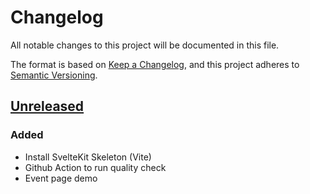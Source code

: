 # Changelog

All notable changes to this project will be documented in this file.

The format is based on [Keep a Changelog](https://keepachangelog.com/en/1.0.0/),
and this project adheres to [Semantic Versioning](https://semver.org/spec/v2.0.0.html).

## [Unreleased]

### Added

- Install SvelteKit Skeleton (Vite)
- Github Action to run quality check
- Event page demo

[unreleased]: https://github.com/jycouet/Fuzo/compare/main...HEAD
